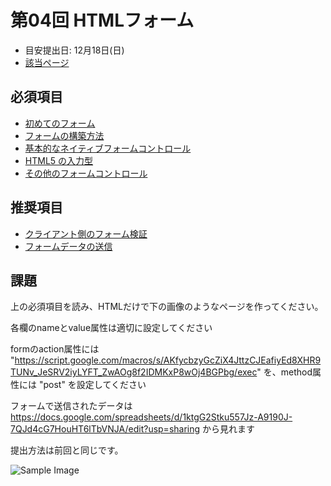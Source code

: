 # 第04回 HTMLフォーム
- 目安提出日: 12月18日(日)
- [該当ページ](https://developer.mozilla.org/ja/docs/Learn/Forms)

## 必須項目
- [初めてのフォーム](https://developer.mozilla.org/ja/docs/Learn/Forms/Your_first_form)
- [フォームの構築方法](https://developer.mozilla.org/ja/docs/Learn/Forms/How_to_structure_a_web_form)
- [基本的なネイティブフォームコントロール](https://developer.mozilla.org/ja/docs/Learn/Forms/Basic_native_form_controls)
- [HTML5 の入力型](https://developer.mozilla.org/ja/docs/Learn/Forms/HTML5_input_types)
- [その他のフォームコントロール](https://developer.mozilla.org/ja/docs/Learn/Forms/Other_form_controls)

## 推奨項目
- [クライアント側のフォーム検証](https://developer.mozilla.org/ja/docs/Learn/Forms/Form_validation)
- [フォームデータの送信](https://developer.mozilla.org/ja/docs/Learn/Forms/Sending_and_retrieving_form_data)

## 課題
上の必須項目を読み、HTMLだけで下の画像のようなページを作ってください。

各欄のnameとvalue属性は適切に設定してください

formのaction属性には "https://script.google.com/macros/s/AKfycbzyGcZiX4JttzCJEafiyEd8XHR9TUNv_JeSRV2iyLYFT_ZwAOg8f2IDMKxP8wOj4BGPbg/exec"  を、method属性には "post" を設定してください

フォームで送信されたデータは https://docs.google.com/spreadsheets/d/1ktgG2Stku557Jz-A9190J-7QJd4cG7HouHT6lTbVNJA/edit?usp=sharing から見れます

提出方法は前回と同じです。

![Sample Image](https://user-images.githubusercontent.com/83213179/204131157-1f81ab2b-4e18-4221-9d2b-633c80142852.png)